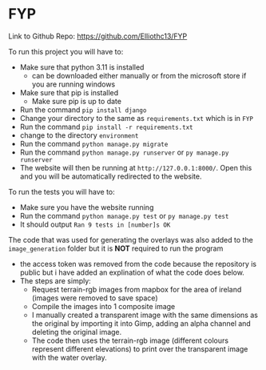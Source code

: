 # FYP
Link to Github Repo: https://github.com/Elliothc13/FYP

To run this project you will have to:
- Make sure that python 3.11 is installed
  - can be downloaded either manually or from the microsoft store if you are running windows
- Make sure that pip is installed 
  - Make sure pip is up to date
- Run the command `pip install django`
- Change your directory to the same as `requirements.txt` which is in `FYP`
- Run the command `pip install -r requirements.txt`
- change to the directory `environment`
- Run the command `python manage.py migrate`
- Run the command `python manage.py runserver` or `py manage.py runserver`
- The website will then be running at `http://127.0.0.1:8000/`. Open this and you will be automatically redirected to the website.

To run the tests you will have to:
- Make sure you have the website running
- Run the command `python manage.py test` or `py manage.py test`
- It should output `Ran 9 tests in [number]s OK`

The code that was used for generating the overlays was also added to the `image_generation` folder but it is **NOT** required to run the program
- the access token was removed from the code because the repository is public but i have added an explination of what the code does below.
- The steps are simply:
  - Request terrain-rgb images from mapbox for the area of ireland (images were removed to save space)
  - Compile the images into 1 composite image
  - I manually created a transparent image with the same dimensions as the original by importing it into Gimp, adding an alpha channel and deleting the original image.
  - The code then uses the terrain-rgb image (different colours represent different elevations) to print over the transparent image with the water overlay.
